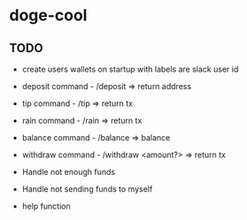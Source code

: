 # doge-cool

## TODO

* create users wallets on startup with labels are slack user id
* deposit command - /deposit => return address
* tip command - /tip <username> <amount> => return tx
* rain command - /rain <amount> => return tx
* balance command - /balance => balance
* withdraw command - /withdraw <adress> <amount?> => return tx

* Handle not enough funds
* Handle not sending funds to myself
* help function
